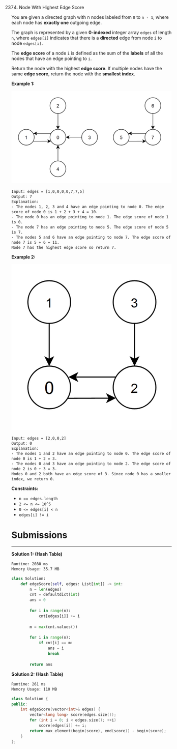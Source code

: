2374. Node With Highest Edge Score

You are given a directed graph with n nodes labeled from `0` to `n - 1`, where each node has **exactly one** outgoing edge.

The graph is represented by a given **0-indexed** integer array `edges` of length `n`, where `edges[i]` indicates that there is a **directed** edge from node `i` to node `edges[i]`.

The **edge score** of a node `i` is defined as the sum of the **labels** of all the nodes that have an edge pointing to `i`.

Return the node with the highest **edge score**. If multiple nodes have the same **edge score**, return the node with the **smallest index**.

 

**Example 1:**

![2374_image-20220620195403-1.png](img/2374_image-20220620195403-1.png)
```
Input: edges = [1,0,0,0,0,7,7,5]
Output: 7
Explanation:
- The nodes 1, 2, 3 and 4 have an edge pointing to node 0. The edge score of node 0 is 1 + 2 + 3 + 4 = 10.
- The node 0 has an edge pointing to node 1. The edge score of node 1 is 0.
- The node 7 has an edge pointing to node 5. The edge score of node 5 is 7.
- The nodes 5 and 6 have an edge pointing to node 7. The edge score of node 7 is 5 + 6 = 11.
Node 7 has the highest edge score so return 7.
```

**Example 2:**

![2374_image-20220620200212-3.png](img/2374_image-20220620200212-3.png)
```
Input: edges = [2,0,0,2]
Output: 0
Explanation:
- The nodes 1 and 2 have an edge pointing to node 0. The edge score of node 0 is 1 + 2 = 3.
- The nodes 0 and 3 have an edge pointing to node 2. The edge score of node 2 is 0 + 3 = 3.
Nodes 0 and 2 both have an edge score of 3. Since node 0 has a smaller index, we return 0.
```

**Constraints:**

* `n == edges.length`
* `2 <= n <= 10^5`
* `0 <= edges[i] < n`
* `edges[i] != i`

# Submissions
---
**Solution 1: (Hash Table)**
```
Runtime: 2080 ms
Memory Usage: 35.7 MB
```
```python
class Solution:
    def edgeScore(self, edges: List[int]) -> int:
        n = len(edges)
        cnt = defaultdict(int)
        ans = 0
        
        for i in range(n):
            cnt[edges[i]] += i

        m = max(cnt.values())

        for i in range(n):
            if cnt[i] == m:
                ans = i
                break
        
        return ans
```

**Solution 2: (Hash Table)**
```
Runtime: 261 ms
Memory Usage: 110 MB
```
```c++
class Solution {
public:
    int edgeScore(vector<int>& edges) {
        vector<long long> score(edges.size());
        for (int i = 0; i < edges.size(); ++i)
            score[edges[i]] += i;
        return max_element(begin(score), end(score)) - begin(score);
    }
};
```
